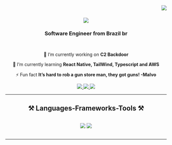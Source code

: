 <img align="right" src="https://visitor-badge.laobi.icu/badge?page_id=salesp07.salesp07" />

<h1 align="center">
    <img src="https://readme-typing-svg.herokuapp.com/?font=Righteous&size=35&center=true&vCenter=true&width=500&height=70&duration=4000&lines=Hi+There!+👋;+I'm+Lucas+Ferreira!;" />
</h1>

<h3 align="center">Software Engineer from Brazil br</h3>

<br/>

<div align="center">
 
 🔭 I’m currently working on **C2 Backdoor**
 
 🌱 I’m currently learning **React Native, TailWind, Typescript and AWS**

⚡ Fun fact **It’s hard to rob a gun store man, they got guns! -Malvo**

 </div>

 <div align="center"> 
  <a href="mailto:lucasferreiraf2001@outlook.com">
    <img src="https://img.shields.io/badge/Gmail-333333?style=for-the-badge&logo=gmail&logoColor=red" />
  </a>
  <a href="https://www.linkedin.com/in/lucas-ferreira-65a095288/" target="_blank">
    <img src="https://img.shields.io/badge/LinkedIn-0077B5?style=for-the-badge&logo=linkedin&logoColor=white" target="_blank" />
  </a>
  <a href="https://github.com/lucaszitos?tab=repositories" target="_blank">
     <img src="https://img.shields.io/badge/Portfolio-FF5722?style=for-the-badge&logo=todoist&logoColor=white" target="_blank" /> <!-- sqlite, safari, google-chrome are other good icon options -->
  </a>
</div>

 <hr/>

<h2 align="center">⚒️ Languages-Frameworks-Tools ⚒️</h2>
<br/>
<div align="center">
    <img src="https://skillicons.dev/icons?i=react,bootstrap,flask,fastapi,html,css,vscode,github,tailwind,git,postman" />
    <img src="https://skillicons.dev/icons?i=nodejs,python,javascript,typescript,mongodb,mysql,postgresql,c,java,ruby,rails" /><br>
</div>

<br/>
<hr/>

